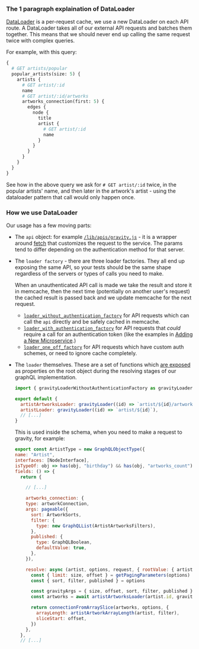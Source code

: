 ### The 1 paragraph explaination of DataLoader

[DataLoader](https://github.com/facebook/dataloader) is a per-request cache, we use a new DataLoader on each API route.
A DataLoader takes all of our external API requests and batches them together. This means that we should never end up
calling the same request twice with complex queries.

For example, with this query:

```graphql
{
  # GET artists/popular
  popular_artists(size: 5) {
    artists {
      # GET artist/:id
      name
      # GET artist/:id/artworks
      artworks_connection(first: 5) {
        edges {
          node {
            title
            artist {
              # GET artist/:id
              name
            }
          }
        }
      }
    }
  }
}
```

See how in the above query we ask for `# GET artist/:id` twice, in the popular artists' name, and then later in the
artwork's artist - using the dataloader pattern that call would only happen once.

### How we use DataLoader

Our usage has a few moving parts:

- The `api` object: for example [`/lib/apis/gravity.js`][api_grav] - it is a wrapper around [fetch][fetch] that
  customizes the request to the service. The params tend to differ depending on the authentication method for that
  server.

- The `loader factory` - there are three loader factories. They all end up exposing the same API, so your tests should
  be the same shape regardless of the servers or types of calls you need to make.

  When an unauthenticated API call is made we take the result and store it in memcache, then the next time (potentially
  on another user's request) the cached result is passed back and we update memcache for the next request.

  - [`loader_without_authentication_factory`][no_auth_loader] for API requests which can call the `api` directly and be
    safely cached in memcache.
  - [`loader_with_authentication_factory`][auth_loader] for API requests that _could_ require a call for an
    authentication token (like the examples in [Adding a New Microservice][new_micro].)
  - [`loader_one_off_factory`][one_off_loader] for API requests which have custom auth schemes, or need to ignore cache
    completely.

- The `loader` themselves. These are a set of functions which [are exposed][loaders] as properties on the root object
  during the resolving stages of our graphQL implementation.

  ```js
  import { gravityLoaderWithoutAuthenticationFactory as gravityLoader } from "../api"

  export default {
    artistArtworksLoader: gravityLoader((id) => `artist/${id}/artworks`),
    artistLoader: gravityLoader((id) => `artist/${id}`),
    // [...]
  }
  ```

  This is used inside the schema, when you need to make a request to gravity, for example:

  ```js
  export const ArtistType = new GraphQLObjectType({
  name: "Artist",
  interfaces: [NodeInterface],
  isTypeOf: obj => has(obj, "birthday") && has(obj, "artworks_count"),
  fields: () => {
    return {

      // [...]

      artworks_connection: {
      type: artworkConnection,
      args: pageable({
        sort: ArtworkSorts,
        filter: {
          type: new GraphQLList(ArtistArtworksFilters),
        },
        published: {
          type: GraphQLBoolean,
          defaultValue: true,
        },
      }),

      resolve: async (artist, options, request, { rootValue: { artistArtworksLoader } }) => {
        const { limit: size, offset } = getPagingParameters(options)
        const { sort, filter, published } = options

        const gravityArgs = { size, offset, sort, filter, published }
        const artworks = await artistArtworksLoader(artist.id, gravityArgs)

        return connectionFromArraySlice(artworks, options, {
          arrayLength: artistArtworkArrayLength(artist, filter),
          sliceStart: offset,
        })
      },
    },
    // [...]
  ```

[api_grav]: https://github.com/artsy/metaphysics/blob/main/lib/apis/gravity.js
[fetch]: https://github.com/artsy/metaphysics/blob/main/lib/apis/fetch.js
[no_auth_loader]: https://github.com/artsy/metaphysics/blob/main/lib/loaders/api/loader_without_authentication_factory.js
[auth_loader]: https://github.com/artsy/metaphysics/blob/main/lib/loaders/api/loader_with_authentication_factory.js
[one_off_loader]: https://github.com/artsy/metaphysics/blob/main/lib/loaders/api/loader_one_off_factory.js
[new_micro]: https://github.com/artsy/metaphysics/blob/main/docs/adding_a_new_microservice.md
[loaders]: https://github.com/artsy/metaphysics/blob/main/lib/loaders/index.js
